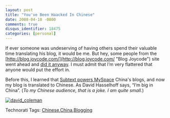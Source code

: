 ```yaml
---
layout: post
title: "You've Been Haacked In Chinese"
date: 2008-04-10 -0800
comments: true
disqus_identifier: 18475
categories: [personal]
---
```

If ever someone was undeserving of having others spend their valuable
time translating his blog, it would be me. But hey, some people from the
[http://blog.joycode.com/](http://blog.joycode.com/ "Blog Joycode") site
went ahead and [did it
anyway](http://blog.joycode.com/haacked/ "My blog in Chinese"). I must
admit that I’m very flattered that anyone would put the effort in.

Before this, I learned that [Subtext powers
MySpace](http://haacked.com/archive/2007/10/29/subtext-powers-myspace-china-blogs.aspx "Subtext powers china")
China's blogs, and now my blog is translated to Chinese. As David
Hasselhoff says, “I’m big in China”. (*To my Chinese audience, that is a
joke. I am quite small.*)

[![david\_coleman](http://haacked.com/images/haacked_com/WindowsLiveWriter/YouveBeenHaackedInChinese_11C49/david_coleman_thumb.jpg)](http://haacked.com/images/haacked_com/WindowsLiveWriter/YouveBeenHaackedInChinese_11C49/david_coleman_2.jpg)

Technorati Tags:
[Chinese](http://technorati.com/tags/Chinese),[China](http://technorati.com/tags/China),[Blogging](http://technorati.com/tags/Blogging)

